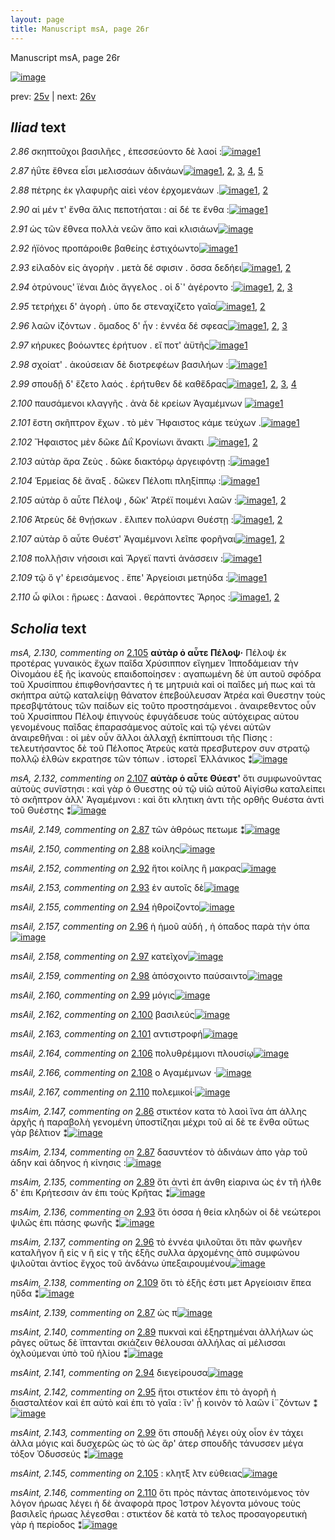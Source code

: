 ```yaml
---
layout: page
title: Manuscript msA, page 26r
---
```


Manuscript msA, page 26r

[![image](http://www.homermultitext.org/iipsrv?OBJ=IIP,1.0&FIF=/project/homer/pyramidal/deepzoom/hmt/vaimg/2017a/VA026RN_0027.tif&WID=100&CVT=JPEG)](http://www.homermultitext.org/ict2/?urn=urn:cite2:hmt:vaimg.2017a:VA026RN_0027)

prev:  [25v](../25v/) | next:  [26v](../26v/)

## *Iliad* text

*2.86* <a id="2.86"/> σκηπτοῦχοι βασιλῆες , ἐπεσσεύοντο δὲ λαοί :[![image](http://www.homermultitext.org/iipsrv?OBJ=IIP,1.0&FIF=/project/homer/pyramidal/deepzoom/hmt/vaimg/2017a/VA026RN_0027.tif&RGN=0.17,0.2059,0.331,0.0278&WID=1000&CVT=JPEG)](http://www.homermultitext.org/ict2/?urn=urn:cite2:hmt:vaimg.2017a:VA026RN_0027@0.17,0.2059,0.331,0.0278)[1](#msAim_2.147)

*2.87* <a id="2.87"/> ἠΰτε ἔθνεα εἶσι μελισσάων ἁδινάων[![image](http://www.homermultitext.org/iipsrv?OBJ=IIP,1.0&FIF=/project/homer/pyramidal/deepzoom/hmt/vaimg/2017a/VA026RN_0027.tif&RGN=0.171,0.2246,0.33,0.0255&WID=1000&CVT=JPEG)](http://www.homermultitext.org/ict2/?urn=urn:cite2:hmt:vaimg.2017a:VA026RN_0027@0.171,0.2246,0.33,0.0255)[1](#msAint_2.139), [2](#msAil_2.148), [3](#msAim_2.134), [4](#msA_2.123), [5](#msAil_2.149)

*2.88* <a id="2.88"/> πέτρης ἐκ γλαφυρῆς αἰεὶ νέον ἐρχομενάων .[![image](http://www.homermultitext.org/iipsrv?OBJ=IIP,1.0&FIF=/project/homer/pyramidal/deepzoom/hmt/vaimg/2017a/VA026RN_0027.tif&RGN=0.167,0.263,0.354,0.0225&WID=1000&CVT=JPEG)](http://www.homermultitext.org/ict2/?urn=urn:cite2:hmt:vaimg.2017a:VA026RN_0027@0.167,0.263,0.354,0.0225)[1](#msA_2.124), [2](#msAil_2.150)

*2.90* <a id="2.90"/> αἱ μέν τ' ἔνθα ἅλις πεποτήαται : αἱ δέ τε ἔνθα :[![image](http://www.homermultitext.org/iipsrv?OBJ=IIP,1.0&FIF=/project/homer/pyramidal/deepzoom/hmt/vaimg/2017a/VA026RN_0027.tif&RGN=0.168,0.2802,0.363,0.027&WID=1000&CVT=JPEG)](http://www.homermultitext.org/ict2/?urn=urn:cite2:hmt:vaimg.2017a:VA026RN_0027@0.168,0.2802,0.363,0.027)[1](#msAil_2.151)

*2.91* <a id="2.91"/> ὡς τῶν ἔθνεα πολλὰ νεῶν ἄπο καὶ κλισιάων[![image](http://www.homermultitext.org/iipsrv?OBJ=IIP,1.0&FIF=/project/homer/pyramidal/deepzoom/hmt/vaimg/2017a/VA026RN_0027.tif&RGN=0.17,0.3013,0.368,0.0248&WID=1000&CVT=JPEG)](http://www.homermultitext.org/ict2/?urn=urn:cite2:hmt:vaimg.2017a:VA026RN_0027@0.17,0.3013,0.368,0.0248)

*2.92* <a id="2.92"/> ἠϊόνος προπάροιθε βαθείης ἐστιχόωντο[![image](http://www.homermultitext.org/iipsrv?OBJ=IIP,1.0&FIF=/project/homer/pyramidal/deepzoom/hmt/vaimg/2017a/VA026RN_0027.tif&RGN=0.167,0.3208,0.364,0.024&WID=1000&CVT=JPEG)](http://www.homermultitext.org/ict2/?urn=urn:cite2:hmt:vaimg.2017a:VA026RN_0027@0.167,0.3208,0.364,0.024)[1](#msAil_2.152)

*2.93* <a id="2.93"/> εἰλαδὸν εἰς ἀγορὴν . μετὰ δέ σφισιν . ὄσσα 					δεδήει[![image](http://www.homermultitext.org/iipsrv?OBJ=IIP,1.0&FIF=/project/homer/pyramidal/deepzoom/hmt/vaimg/2017a/VA026RN_0027.tif&RGN=0.165,0.3396,0.375,0.0255&WID=1000&CVT=JPEG)](http://www.homermultitext.org/ict2/?urn=urn:cite2:hmt:vaimg.2017a:VA026RN_0027@0.165,0.3396,0.375,0.0255)[1](#msAil_2.153), [2](#msAim_2.136)

*2.94* <a id="2.94"/> ὀτρύνους' ϊέναι Διὸς 					ἄγγελος . οἱ δ`' ἀγέροντο :[![image](http://www.homermultitext.org/iipsrv?OBJ=IIP,1.0&FIF=/project/homer/pyramidal/deepzoom/hmt/vaimg/2017a/VA026RN_0027.tif&RGN=0.161,0.3591,0.365,0.0255&WID=1000&CVT=JPEG)](http://www.homermultitext.org/ict2/?urn=urn:cite2:hmt:vaimg.2017a:VA026RN_0027@0.161,0.3591,0.365,0.0255)[1](#msAil_2.155), [2](#msAint_2.141), [3](#msAil_2.154)

*2.95* <a id="2.95"/> τετρήχει δ' ἀγορὴ . ὑπο 					 δε στεναχίζετο γαῖα[![image](http://www.homermultitext.org/iipsrv?OBJ=IIP,1.0&FIF=/project/homer/pyramidal/deepzoom/hmt/vaimg/2017a/VA026RN_0027.tif&RGN=0.161,0.3772,0.365,0.0255&WID=1000&CVT=JPEG)](http://www.homermultitext.org/ict2/?urn=urn:cite2:hmt:vaimg.2017a:VA026RN_0027@0.161,0.3772,0.365,0.0255)[1](#msAil_2.156), [2](#msAint_2.142)

*2.96* <a id="2.96"/> λαῶν ἱ̈ζόντων . ὅμαδος δ' ἦν : ἐννέα δέ σφεας[![image](http://www.homermultitext.org/iipsrv?OBJ=IIP,1.0&FIF=/project/homer/pyramidal/deepzoom/hmt/vaimg/2017a/VA026RN_0027.tif&RGN=0.157,0.3989,0.384,0.024&WID=1000&CVT=JPEG)](http://www.homermultitext.org/ict2/?urn=urn:cite2:hmt:vaimg.2017a:VA026RN_0027@0.157,0.3989,0.384,0.024)[1](#msA_2.126), [2](#msAil_2.157), [3](#msAim_2.137)

*2.97* <a id="2.97"/> κήρυκες βοόωντες ἐρήτυον . εἴ ποτ' ἀϋτῆς[![image](http://www.homermultitext.org/iipsrv?OBJ=IIP,1.0&FIF=/project/homer/pyramidal/deepzoom/hmt/vaimg/2017a/VA026RN_0027.tif&RGN=0.158,0.4155,0.384,0.024&WID=1000&CVT=JPEG)](http://www.homermultitext.org/ict2/?urn=urn:cite2:hmt:vaimg.2017a:VA026RN_0027@0.158,0.4155,0.384,0.024)[1](#msAil_2.158)

*2.98* <a id="2.98"/> σχοίατ' . ἀκούσειαν δὲ διοτρεφέων βασιλήων :[![image](http://www.homermultitext.org/iipsrv?OBJ=IIP,1.0&FIF=/project/homer/pyramidal/deepzoom/hmt/vaimg/2017a/VA026RN_0027.tif&RGN=0.161,0.4365,0.384,0.024&WID=1000&CVT=JPEG)](http://www.homermultitext.org/ict2/?urn=urn:cite2:hmt:vaimg.2017a:VA026RN_0027@0.161,0.4365,0.384,0.024)[1](#msAil_2.159)

*2.99* <a id="2.99"/> σπουδῇ δ' ἕζετο λαός . ἐρήτυθεν δὲ καθἕδρας[![image](http://www.homermultitext.org/iipsrv?OBJ=IIP,1.0&FIF=/project/homer/pyramidal/deepzoom/hmt/vaimg/2017a/VA026RN_0027.tif&RGN=0.16,0.4553,0.374,0.0248&WID=1000&CVT=JPEG)](http://www.homermultitext.org/ict2/?urn=urn:cite2:hmt:vaimg.2017a:VA026RN_0027@0.16,0.4553,0.374,0.0248)[1](#msAil_2.161), [2](#msAil_2.160), [3](#msAint_2.143), [4](#msA_2.125)

*2.100* <a id="2.100"/> παυσάμενοι κλαγγῆς . ἀνὰ δὲ κρείων Ἀγαμέμνων 				[![image](http://www.homermultitext.org/iipsrv?OBJ=IIP,1.0&FIF=/project/homer/pyramidal/deepzoom/hmt/vaimg/2017a/VA026RN_0027.tif&RGN=0.165,0.4733,0.367,0.0248&WID=1000&CVT=JPEG)](http://www.homermultitext.org/ict2/?urn=urn:cite2:hmt:vaimg.2017a:VA026RN_0027@0.165,0.4733,0.367,0.0248)[1](#msAil_2.162)

*2.101* <a id="2.101"/> ἔστη σκῆπτρον ἔχων . τὸ μὲν Ἥφαιστος κάμε τεύχων .[![image](http://www.homermultitext.org/iipsrv?OBJ=IIP,1.0&FIF=/project/homer/pyramidal/deepzoom/hmt/vaimg/2017a/VA026RN_0027.tif&RGN=0.164,0.4936,0.379,0.0225&WID=1000&CVT=JPEG)](http://www.homermultitext.org/ict2/?urn=urn:cite2:hmt:vaimg.2017a:VA026RN_0027@0.164,0.4936,0.379,0.0225)[1](#msAil_2.163)

*2.102* <a id="2.102"/> Ἥφαιστος μὲν δῶκε 						 Διῒ Κρονίωνι ἄνακτι .[![image](http://www.homermultitext.org/iipsrv?OBJ=IIP,1.0&FIF=/project/homer/pyramidal/deepzoom/hmt/vaimg/2017a/VA026RN_0027.tif&RGN=0.16,0.5131,0.363,0.0248&WID=1000&CVT=JPEG)](http://www.homermultitext.org/ict2/?urn=urn:cite2:hmt:vaimg.2017a:VA026RN_0027@0.16,0.5131,0.363,0.0248)[1](#msA_2.127), [2](#msAint_2.144)

*2.103* <a id="2.103"/> αὐτὰρ ἄρα Ζεὺς . δῶκε 					διακτόρῳ ἀργειφόντῃ :[![image](http://www.homermultitext.org/iipsrv?OBJ=IIP,1.0&FIF=/project/homer/pyramidal/deepzoom/hmt/vaimg/2017a/VA026RN_0027.tif&RGN=0.16,0.5297,0.388,0.0248&WID=1000&CVT=JPEG)](http://www.homermultitext.org/ict2/?urn=urn:cite2:hmt:vaimg.2017a:VA026RN_0027@0.16,0.5297,0.388,0.0248)[1](#msA_2.128)

*2.104* <a id="2.104"/> Ἑρμείας δὲ ἄναξ . δῶκεν 						 Πέλοπι πληξίππῳ :[![image](http://www.homermultitext.org/iipsrv?OBJ=IIP,1.0&FIF=/project/homer/pyramidal/deepzoom/hmt/vaimg/2017a/VA026RN_0027.tif&RGN=0.159,0.55,0.388,0.0255&WID=1000&CVT=JPEG)](http://www.homermultitext.org/ict2/?urn=urn:cite2:hmt:vaimg.2017a:VA026RN_0027@0.159,0.55,0.388,0.0255)[1](#msA_2.129)

*2.105* <a id="2.105"/> αὐτὰρ ὃ αὖτε Πέλοψ , 					δῶκ' Ἀτρέϊ ποιμένι λαῶν :[![image](http://www.homermultitext.org/iipsrv?OBJ=IIP,1.0&FIF=/project/homer/pyramidal/deepzoom/hmt/vaimg/2017a/VA026RN_0027.tif&RGN=0.159,0.5702,0.395,0.021&WID=1000&CVT=JPEG)](http://www.homermultitext.org/ict2/?urn=urn:cite2:hmt:vaimg.2017a:VA026RN_0027@0.159,0.5702,0.395,0.021)[1](#msA_2.130), [2](#msAint_2.145)

*2.106* <a id="2.106"/> Ἀτρεὺς δὲ θνῄσκων . 					ἔλιπεν πολύαρνι Θυέστῃ :[![image](http://www.homermultitext.org/iipsrv?OBJ=IIP,1.0&FIF=/project/homer/pyramidal/deepzoom/hmt/vaimg/2017a/VA026RN_0027.tif&RGN=0.157,0.5883,0.395,0.0233&WID=1000&CVT=JPEG)](http://www.homermultitext.org/ict2/?urn=urn:cite2:hmt:vaimg.2017a:VA026RN_0027@0.157,0.5883,0.395,0.0233)[1](#msAil_2.164), [2](#msA_2.131)

*2.107* <a id="2.107"/> αὐτὰρ ὃ αὖτε Θυέστ' 					 Ἀγαμέμνονι λεῖπε φορῆναι[![image](http://www.homermultitext.org/iipsrv?OBJ=IIP,1.0&FIF=/project/homer/pyramidal/deepzoom/hmt/vaimg/2017a/VA026RN_0027.tif&RGN=0.156,0.6056,0.395,0.0248&WID=1000&CVT=JPEG)](http://www.homermultitext.org/ict2/?urn=urn:cite2:hmt:vaimg.2017a:VA026RN_0027@0.156,0.6056,0.395,0.0248)[1](#msA_2.132), [2](#msAil_2.165)

*2.108* <a id="2.108"/> πολλῇσιν νήσοισι καὶ Ἄργεϊ παντὶ ἀνάσσειν :[![image](http://www.homermultitext.org/iipsrv?OBJ=IIP,1.0&FIF=/project/homer/pyramidal/deepzoom/hmt/vaimg/2017a/VA026RN_0027.tif&RGN=0.162,0.6243,0.378,0.0248&WID=1000&CVT=JPEG)](http://www.homermultitext.org/ict2/?urn=urn:cite2:hmt:vaimg.2017a:VA026RN_0027@0.162,0.6243,0.378,0.0248)[1](#msAil_2.166)

*2.109* <a id="2.109"/> τῷ ὅ γ' ἐρεισάμενος . ἔπε' Ἀργείοισι μετηύδα :[![image](http://www.homermultitext.org/iipsrv?OBJ=IIP,1.0&FIF=/project/homer/pyramidal/deepzoom/hmt/vaimg/2017a/VA026RN_0027.tif&RGN=0.158,0.6439,0.378,0.0263&WID=1000&CVT=JPEG)](http://www.homermultitext.org/ict2/?urn=urn:cite2:hmt:vaimg.2017a:VA026RN_0027@0.158,0.6439,0.378,0.0263)[1](#msAim_2.138)

*2.110* <a id="2.110"/> ὦ φίλοι : ἥρωες : Δαναοὶ . θεράποντες Ἄρηος :[![image](http://www.homermultitext.org/iipsrv?OBJ=IIP,1.0&FIF=/project/homer/pyramidal/deepzoom/hmt/vaimg/2017a/VA026RN_0027.tif&RGN=0.157,0.6679,0.378,0.0255&WID=1000&CVT=JPEG)](http://www.homermultitext.org/ict2/?urn=urn:cite2:hmt:vaimg.2017a:VA026RN_0027@0.157,0.6679,0.378,0.0255)[1](#msAil_2.167), [2](#msAint_2.146)

## *Scholia* text

*msA, 2.130, commenting on* [2.105](#2.105)  <a id="msA_2.130"/> **αὐτὰρ ὁ αὖτε Πέλοψ·** Πέλοψ ἐκ προτέρας γυναικὸς ἔχων παῖδα Χρύσιππον εἴγημεν Ἱπποδάμειαν τὴν Οἰνομάου ἑξ ῆς ἱκανοὺς επαιδοποίησεν : αγαπωμένη δὲ ὑπ αυτοῦ σφόδρα τοῦ Χρυσίππου ἐπιφθονήσαντες ἡ τε μητρυιὰ καὶ οἱ παῖδες μή πως καὶ τὰ σκήπτρα αὐτῷ καταλείψῃ θάνατον ἐπεβούλευσαν Ἀτρέα καὶ Θυεστην τοὺς πρεσβψτάτους τῶν παίδων εἰς τοῦτο προστησάμενοι . ἀναιρεθεντος οὖν τοῦ Χρυσίππου Πέλοψ ἐπιγνοὺς ἐφυγάδευσε τοὺς αὐτόχειρας αὐτου γενομένους παῖδας ἐπαρασάμενος αὐτοῖς καὶ τῷ γένει αὐτῶν ἀναιρεθῆναι : οἱ μὲν οὖν ἄλλοι ἀλλαχῇ ἐκπίπτουσι τῆς Πίσης : τελευτήσαντος δὲ τοῦ Πέλοπος Ἀτρεὺς κατὰ πρεσβυτερον συν στρατῷ πολλῷ ἐλθὼν εκρατησε τῶν τόπων . ἱστορεῖ Ἑλλάνικος ⁑[![image](http://www.homermultitext.org/iipsrv?OBJ=IIP,1.0&FIF=/project/homer/pyramidal/deepzoom/hmt/vaimg/2017a/VA026RN_0027.tif&RGN=0.1292,0.7218,0.6504,0.0563&WID=1000&CVT=JPEG)](http://www.homermultitext.org/ict2/?urn=urn:cite2:hmt:vaimg.2017a:VA026RN_0027@0.1292,0.7218,0.6504,0.0563)

*msA, 2.132, commenting on* [2.107](#2.107)  <a id="msA_2.132"/> **αὐτὰρ ὁ αὖτε Θύεστ'** ὅτι συμφωνοῦντας αὐτοὺς συνἵστησι : καὶ γὰρ ὁ Θυεστης οὐ τῷ υἱῶ αὐτοῦ Αἰγίσθω καταλείπει τὸ σκῆπτρον ἀλλ' Ἀγαμέμνονι : καὶ ὅτι κλητικη ἀντι τῆς ορθῆς Θυέστα ἀντὶ τοῦ Θυέστης ⁑[![image](http://www.homermultitext.org/iipsrv?OBJ=IIP,1.0&FIF=/project/homer/pyramidal/deepzoom/hmt/vaimg/2017a/VA026RN_0027.tif&RGN=0.135,0.8207,0.6958,0.0385&WID=1000&CVT=JPEG)](http://www.homermultitext.org/ict2/?urn=urn:cite2:hmt:vaimg.2017a:VA026RN_0027@0.135,0.8207,0.6958,0.0385)

*msAil, 2.149, commenting on* [2.87](#2.87)  <a id="msAil_2.149"/> τῶν ἀθρόως πετωμε ⁑[![image](http://www.homermultitext.org/iipsrv?OBJ=IIP,1.0&FIF=/project/homer/pyramidal/deepzoom/hmt/vaimg/2017a/VA026RN_0027.tif&RGN=0.4188,0.2253,0.0821,0.0103&WID=1000&CVT=JPEG)](http://www.homermultitext.org/ict2/?urn=urn:cite2:hmt:vaimg.2017a:VA026RN_0027@0.4188,0.2253,0.0821,0.0103)

*msAil, 2.150, commenting on* [2.88](#2.88)  <a id="msAil_2.150"/> κοίλης[![image](http://www.homermultitext.org/iipsrv?OBJ=IIP,1.0&FIF=/project/homer/pyramidal/deepzoom/hmt/vaimg/2017a/VA026RN_0027.tif&RGN=0.2767,0.2422,0.03,0.0103&WID=1000&CVT=JPEG)](http://www.homermultitext.org/ict2/?urn=urn:cite2:hmt:vaimg.2017a:VA026RN_0027@0.2767,0.2422,0.03,0.0103)

*msAil, 2.152, commenting on* [2.92](#2.92)  <a id="msAil_2.152"/> ἥτοι κοίλης ἣ μακρας[![image](http://www.homermultitext.org/iipsrv?OBJ=IIP,1.0&FIF=/project/homer/pyramidal/deepzoom/hmt/vaimg/2017a/VA026RN_0027.tif&RGN=0.3454,0.3207,0.0708,0.011&WID=1000&CVT=JPEG)](http://www.homermultitext.org/ict2/?urn=urn:cite2:hmt:vaimg.2017a:VA026RN_0027@0.3454,0.3207,0.0708,0.011)

*msAil, 2.153, commenting on* [2.93](#2.93)  <a id="msAil_2.153"/> ἐν αυτοῖς δὲ[![image](http://www.homermultitext.org/iipsrv?OBJ=IIP,1.0&FIF=/project/homer/pyramidal/deepzoom/hmt/vaimg/2017a/VA026RN_0027.tif&RGN=0.3646,0.3385,0.0454,0.0116&WID=1000&CVT=JPEG)](http://www.homermultitext.org/ict2/?urn=urn:cite2:hmt:vaimg.2017a:VA026RN_0027@0.3646,0.3385,0.0454,0.0116)

*msAil, 2.155, commenting on* [2.94](#2.94)  <a id="msAil_2.155"/> ἠθροίζοντο[![image](http://www.homermultitext.org/iipsrv?OBJ=IIP,1.0&FIF=/project/homer/pyramidal/deepzoom/hmt/vaimg/2017a/VA026RN_0027.tif&RGN=0.4608,0.3561,0.0488,0.0153&WID=1000&CVT=JPEG)](http://www.homermultitext.org/ict2/?urn=urn:cite2:hmt:vaimg.2017a:VA026RN_0027@0.4608,0.3561,0.0488,0.0153)

*msAil, 2.157, commenting on* [2.96](#2.96)  <a id="msAil_2.157"/> ἡ ἡμοῦ αὐδή , ἠ όπαδος παρὰ τὴν όπα[![image](http://www.homermultitext.org/iipsrv?OBJ=IIP,1.0&FIF=/project/homer/pyramidal/deepzoom/hmt/vaimg/2017a/VA026RN_0027.tif&RGN=0.2893,0.3966,0.1193,0.0142&WID=1000&CVT=JPEG)](http://www.homermultitext.org/ict2/?urn=urn:cite2:hmt:vaimg.2017a:VA026RN_0027@0.2893,0.3966,0.1193,0.0142)

*msAil, 2.158, commenting on* [2.97](#2.97)  <a id="msAil_2.158"/> κατεῖχον[![image](http://www.homermultitext.org/iipsrv?OBJ=IIP,1.0&FIF=/project/homer/pyramidal/deepzoom/hmt/vaimg/2017a/VA026RN_0027.tif&RGN=0.3719,0.4158,0.0408,0.0107&WID=1000&CVT=JPEG)](http://www.homermultitext.org/ict2/?urn=urn:cite2:hmt:vaimg.2017a:VA026RN_0027@0.3719,0.4158,0.0408,0.0107)

*msAil, 2.159, commenting on* [2.98](#2.98)  <a id="msAil_2.159"/> ἀπόσχοιντο παύσαιντο[![image](http://www.homermultitext.org/iipsrv?OBJ=IIP,1.0&FIF=/project/homer/pyramidal/deepzoom/hmt/vaimg/2017a/VA026RN_0027.tif&RGN=0.1665,0.4323,0.0831,0.011&WID=1000&CVT=JPEG)](http://www.homermultitext.org/ict2/?urn=urn:cite2:hmt:vaimg.2017a:VA026RN_0027@0.1665,0.4323,0.0831,0.011)

*msAil, 2.160, commenting on* [2.99](#2.99)  <a id="msAil_2.160"/> μόγις[![image](http://www.homermultitext.org/iipsrv?OBJ=IIP,1.0&FIF=/project/homer/pyramidal/deepzoom/hmt/vaimg/2017a/VA026RN_0027.tif&RGN=0.1946,0.4525,0.0265,0.0098&WID=1000&CVT=JPEG)](http://www.homermultitext.org/ict2/?urn=urn:cite2:hmt:vaimg.2017a:VA026RN_0027@0.1946,0.4525,0.0265,0.0098)

*msAil, 2.162, commenting on* [2.100](#2.100)  <a id="msAil_2.162"/> βασιλεύς[![image](http://www.homermultitext.org/iipsrv?OBJ=IIP,1.0&FIF=/project/homer/pyramidal/deepzoom/hmt/vaimg/2017a/VA026RN_0027.tif&RGN=0.4054,0.4733,0.0392,0.011&WID=1000&CVT=JPEG)](http://www.homermultitext.org/ict2/?urn=urn:cite2:hmt:vaimg.2017a:VA026RN_0027@0.4054,0.4733,0.0392,0.011)

*msAil, 2.163, commenting on* [2.101](#2.101)  <a id="msAil_2.163"/> αντιστροφή[![image](http://www.homermultitext.org/iipsrv?OBJ=IIP,1.0&FIF=/project/homer/pyramidal/deepzoom/hmt/vaimg/2017a/VA026RN_0027.tif&RGN=0.4788,0.4895,0.0542,0.0116&WID=1000&CVT=JPEG)](http://www.homermultitext.org/ict2/?urn=urn:cite2:hmt:vaimg.2017a:VA026RN_0027@0.4788,0.4895,0.0542,0.0116)

*msAil, 2.164, commenting on* [2.106](#2.106)  <a id="msAil_2.164"/> πολυθρέμμονι πλουσίῳ[![image](http://www.homermultitext.org/iipsrv?OBJ=IIP,1.0&FIF=/project/homer/pyramidal/deepzoom/hmt/vaimg/2017a/VA026RN_0027.tif&RGN=0.4273,0.5865,0.0969,0.011&WID=1000&CVT=JPEG)](http://www.homermultitext.org/ict2/?urn=urn:cite2:hmt:vaimg.2017a:VA026RN_0027@0.4273,0.5865,0.0969,0.011)

*msAil, 2.166, commenting on* [2.108](#2.108)  <a id="msAil_2.166"/> ο Αγαμέμνων ·[![image](http://www.homermultitext.org/iipsrv?OBJ=IIP,1.0&FIF=/project/homer/pyramidal/deepzoom/hmt/vaimg/2017a/VA026RN_0027.tif&RGN=0.2477,0.6437,0.0588,0.0075&WID=1000&CVT=JPEG)](http://www.homermultitext.org/ict2/?urn=urn:cite2:hmt:vaimg.2017a:VA026RN_0027@0.2477,0.6437,0.0588,0.0075)

*msAil, 2.167, commenting on* [2.110](#2.110)  <a id="msAil_2.167"/> πολεμικοί·[![image](http://www.homermultitext.org/iipsrv?OBJ=IIP,1.0&FIF=/project/homer/pyramidal/deepzoom/hmt/vaimg/2017a/VA026RN_0027.tif&RGN=0.3885,0.661,0.0523,0.0118&WID=1000&CVT=JPEG)](http://www.homermultitext.org/ict2/?urn=urn:cite2:hmt:vaimg.2017a:VA026RN_0027@0.3885,0.661,0.0523,0.0118)

*msAim, 2.147, commenting on* [2.86](#2.86)  <a id="msAim_2.147"/> στικτέον κατα τὸ λαοὶ ἵνα ἁπ άλλης ἀρχῆς ἡ παραβολὴ γενομένη ὑποστίζηαι μέχρι τοῦ αἱ δὲ τε ἔνθα οὕτως γὰρ βέλτιον ⁑[![image](http://www.homermultitext.org/iipsrv?OBJ=IIP,1.0&FIF=/project/homer/pyramidal/deepzoom/hmt/vaimg/2017a/VA026RN_0027.tif&RGN=0.1675,0.1918,0.3992,0.0232&WID=1000&CVT=JPEG)](http://www.homermultitext.org/ict2/?urn=urn:cite2:hmt:vaimg.2017a:VA026RN_0027@0.1675,0.1918,0.3992,0.0232)

*msAim, 2.134, commenting on* [2.87](#2.87)  <a id="msAim_2.134"/> δασυντέον τὸ ἁδινάων ἀπο γὰρ τοῦ άδην καὶ άδηνος ἡ κίνησις :[![image](http://www.homermultitext.org/iipsrv?OBJ=IIP,1.0&FIF=/project/homer/pyramidal/deepzoom/hmt/vaimg/2017a/VA026RN_0027.tif&RGN=0.4979,0.2215,0.0729,0.0347&WID=1000&CVT=JPEG)](http://www.homermultitext.org/ict2/?urn=urn:cite2:hmt:vaimg.2017a:VA026RN_0027@0.4979,0.2215,0.0729,0.0347)

*msAim, 2.135, commenting on* [2.89](#2.89)  <a id="msAim_2.135"/> ὅτι ἀντὶ ἐπ άνθη εἰαρινα ὡς ἐν τῆ ήλθε δ' ἐπι Κρήτεσσιν ἀν ἐπι τοὺς Κρῆτας ⁑[![image](http://www.homermultitext.org/iipsrv?OBJ=IIP,1.0&FIF=/project/homer/pyramidal/deepzoom/hmt/vaimg/2017a/VA026RN_0027.tif&RGN=0.5133,0.2635,0.0592,0.0519&WID=1000&CVT=JPEG)](http://www.homermultitext.org/ict2/?urn=urn:cite2:hmt:vaimg.2017a:VA026RN_0027@0.5133,0.2635,0.0592,0.0519)

*msAim, 2.136, commenting on* [2.93](#2.93)  <a id="msAim_2.136"/> ὅτι όσσα ἡ θεία κληδών οἱ δὲ νεώτεροι ψιλῶς ἐπι πάσης φωνῆς ⁑[![image](http://www.homermultitext.org/iipsrv?OBJ=IIP,1.0&FIF=/project/homer/pyramidal/deepzoom/hmt/vaimg/2017a/VA026RN_0027.tif&RGN=0.52,0.3317,0.0542,0.051&WID=1000&CVT=JPEG)](http://www.homermultitext.org/ict2/?urn=urn:cite2:hmt:vaimg.2017a:VA026RN_0027@0.52,0.3317,0.0542,0.051)

*msAim, 2.137, commenting on* [2.96](#2.96)  <a id="msAim_2.137"/> τὸ ἐννέα ψιλοῦται ὅτι πᾶν φωνῆεν καταλῆγον ἢ εἰς ν ἣ εἰς γ τῆς ἑξῆς συλλα ἀρχομένης ἀπὸ συμφώνου ψιλοῦται ἀντίος ἔγχος τοῦ ἁνδάνω ὑπεξαιρουμένου[![image](http://www.homermultitext.org/iipsrv?OBJ=IIP,1.0&FIF=/project/homer/pyramidal/deepzoom/hmt/vaimg/2017a/VA026RN_0027.tif&RGN=0.5167,0.3996,0.06,0.1008&WID=1000&CVT=JPEG)](http://www.homermultitext.org/ict2/?urn=urn:cite2:hmt:vaimg.2017a:VA026RN_0027@0.5167,0.3996,0.06,0.1008)

*msAim, 2.138, commenting on* [2.109](#2.109)  <a id="msAim_2.138"/> ὅτι τὸ ἑξῆς ἐστι μετ Αργείοισιν ἔπεα ηὔδα ⁑[![image](http://www.homermultitext.org/iipsrv?OBJ=IIP,1.0&FIF=/project/homer/pyramidal/deepzoom/hmt/vaimg/2017a/VA026RN_0027.tif&RGN=0.5213,0.6399,0.0421,0.0394&WID=1000&CVT=JPEG)](http://www.homermultitext.org/ict2/?urn=urn:cite2:hmt:vaimg.2017a:VA026RN_0027@0.5213,0.6399,0.0421,0.0394)

*msAint, 2.139, commenting on* [2.87](#2.87)  <a id="msAint_2.139"/> ὡς π[![image](http://www.homermultitext.org/iipsrv?OBJ=IIP,1.0&FIF=/project/homer/pyramidal/deepzoom/hmt/vaimg/2017a/VA026RN_0027.tif&RGN=0.1358,0.2128,0.0354,0.0354&WID=1000&CVT=JPEG)](http://www.homermultitext.org/ict2/?urn=urn:cite2:hmt:vaimg.2017a:VA026RN_0027@0.1358,0.2128,0.0354,0.0354)

*msAint, 2.140, commenting on* [2.89](#2.89)  <a id="msAint_2.140"/> πυκναὶ καὶ ἐξηρτημέναι ἀλλήλων ὡς ρᾶγες οὕτως δὲ ϊπτανται σκιάζειν θέλουσαι ἀλλήλας αἱ μέλισσαι ὀχλούμεναι ὑπὸ τοῦ ἡλίου ⁑[![image](http://www.homermultitext.org/iipsrv?OBJ=IIP,1.0&FIF=/project/homer/pyramidal/deepzoom/hmt/vaimg/2017a/VA026RN_0027.tif&RGN=0.0967,0.2669,0.0771,0.0635&WID=1000&CVT=JPEG)](http://www.homermultitext.org/ict2/?urn=urn:cite2:hmt:vaimg.2017a:VA026RN_0027@0.0967,0.2669,0.0771,0.0635)

*msAint, 2.141, commenting on* [2.94](#2.94)  <a id="msAint_2.141"/> διεγείρουσα[![image](http://www.homermultitext.org/iipsrv?OBJ=IIP,1.0&FIF=/project/homer/pyramidal/deepzoom/hmt/vaimg/2017a/VA026RN_0027.tif&RGN=0.0963,0.3648,0.0704,0.015&WID=1000&CVT=JPEG)](http://www.homermultitext.org/ict2/?urn=urn:cite2:hmt:vaimg.2017a:VA026RN_0027@0.0963,0.3648,0.0704,0.015)

*msAint, 2.142, commenting on* [2.95](#2.95)  <a id="msAint_2.142"/> ἤτοι στικτέον ἐπι τὸ ἀγορῆ ἠ διασταλτέον καὶ ἐπ αὐτὸ καὶ ἐπι τὸ γαῖα : ἵν' ᾖ κοινὸν τὸ λαῶν ἱ¨ζόντων ⁑[![image](http://www.homermultitext.org/iipsrv?OBJ=IIP,1.0&FIF=/project/homer/pyramidal/deepzoom/hmt/vaimg/2017a/VA026RN_0027.tif&RGN=0.0808,0.3802,0.085,0.0554&WID=1000&CVT=JPEG)](http://www.homermultitext.org/ict2/?urn=urn:cite2:hmt:vaimg.2017a:VA026RN_0027@0.0808,0.3802,0.085,0.0554)

*msAint, 2.143, commenting on* [2.99](#2.99)  <a id="msAint_2.143"/> ὅτι σπουδῇ λέγει οὐχ οἶον ἐν τάχει ἀλλα μόγις καὶ δυσχερῶς ὼς τὸ ὡς ἄρ' άτερ σπουδῆς τάνυσσεν μέγα τόξον Ὀδυσσεύς ⁑[![image](http://www.homermultitext.org/iipsrv?OBJ=IIP,1.0&FIF=/project/homer/pyramidal/deepzoom/hmt/vaimg/2017a/VA026RN_0027.tif&RGN=0.0854,0.4603,0.0867,0.0613&WID=1000&CVT=JPEG)](http://www.homermultitext.org/ict2/?urn=urn:cite2:hmt:vaimg.2017a:VA026RN_0027@0.0854,0.4603,0.0867,0.0613)

*msAint, 2.145, commenting on* [2.105](#2.105)  <a id="msAint_2.145"/> : κλητξ λτν εὐθειας[![image](http://www.homermultitext.org/iipsrv?OBJ=IIP,1.0&FIF=/project/homer/pyramidal/deepzoom/hmt/vaimg/2017a/VA026RN_0027.tif&RGN=0.075,0.5995,0.0721,0.0347&WID=1000&CVT=JPEG)](http://www.homermultitext.org/ict2/?urn=urn:cite2:hmt:vaimg.2017a:VA026RN_0027@0.075,0.5995,0.0721,0.0347)

*msAint, 2.146, commenting on* [2.110](#2.110)  <a id="msAint_2.146"/> ὅτι πρὸς πάντας ἀποτεινόμενος τὸν λόγον ήρωας λέγει ἡ δὲ ἀναφορὰ προς Ίστρον λέγοντα μόνους τοὺς βασιλεῖς ἡρωας λέγεσθαι : στικτέον δὲ κατὰ τὸ τελος προσαγορευτικὴ γὰρ ἡ περίοδος ⁑[![image](http://www.homermultitext.org/iipsrv?OBJ=IIP,1.0&FIF=/project/homer/pyramidal/deepzoom/hmt/vaimg/2017a/VA026RN_0027.tif&RGN=0.0804,0.669,0.4663,0.0357&WID=1000&CVT=JPEG)](http://www.homermultitext.org/ict2/?urn=urn:cite2:hmt:vaimg.2017a:VA026RN_0027@0.0804,0.669,0.4663,0.0357)
